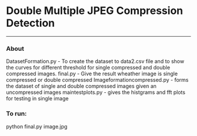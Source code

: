# Double Multiple JPEG Compression Detection
---
### About
DatasetFormation.py - To create the dataset to data2.csv file and to show the curves for different threshold for single compressed and double compressed images.
final.py - Give the result wheather image is single compressed or double compressed
Imageformationcompressed.py - forms the dataset of single and double compressed images given an uncompressed images
maintestplots.py - gives the histgrams and fft plots for testing in single image

### To run:
python final.py image.jpg
